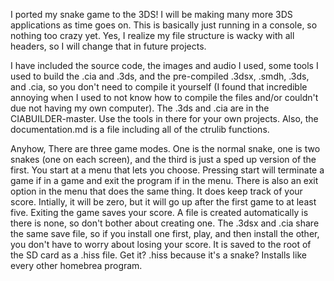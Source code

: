 I ported my snake game to the 3DS!  I will be making many more 3DS applications as time goes on.  This is basically just running 
in a console, so nothing too crazy yet.  Yes, I realize my file structure is wacky with all headers, so I will change that in 
future projects.  

I have included the source code, the images and audio I used, some tools I used to build the .cia and .3ds, and the pre-compiled
.3dsx, .smdh, .3ds, and .cia, so you don't need to compile it yourself (I found that incredible annoying when I used to not know
how to compile the files and/or couldn't due not having my own computer).  The .3ds and .cia are in the CIABUILDER-master.  Use 
the tools in there for your own projects.  Also, the documentation.md is a file including all of the ctrulib functions.

Anyhow, There are three game modes.  One is the normal snake, one is two snakes (one on each screen), and the third is just a sped
up version of the first.  You start at a menu that lets you choose.  Pressing start will terminate a game if in a game and exit
the program if in the menu.  There is also an exit option in the menu that does the same thing.  It does keep track of your score.
Intially, it will be zero, but it will go up after the first game to at least five.  Exiting the game saves your score.  A file is
created automatically is there is none, so don't bother about creating one.  The .3dsx and .cia share the same save file, so if you
install one first, play, and then install the other, you don't have to worry about losing your score.  It is saved to the root of 
the SD card as a .hiss file.  Get it?  .hiss because it's a snake?  Installs like every other homebrea program.

